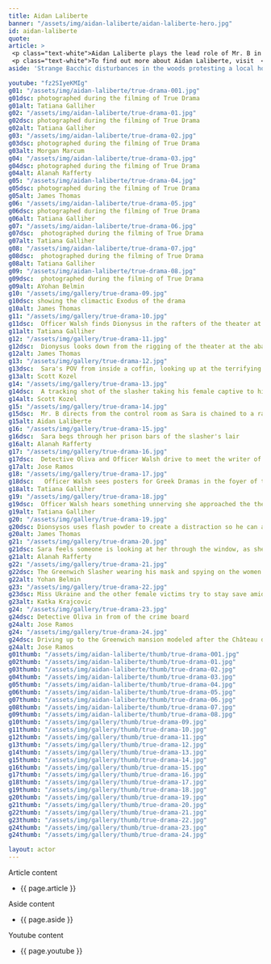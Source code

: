 ```yaml
---
title: Aidan Laliberte
banner: "/assets/img/aidan-laliberte/aidan-laliberte-hero.jpg"
id: aidan-laliberte
quote: 
article: >
 <p class="text-white">Aidan Laliberte plays the lead role of Mr. B in True Drama. “I think what’s so interesting about playing Mr. B is that it not clear if I am the protagonist or the antagonist. Dionysus is definitely opposing me – but Dionysos is a confusing god of dualities – he’s all about dissolving differences so it’s not clear who is in the right. Certainly, my character feels that he is a victim. I think in the end, I think of Dionysos and Mr. B – as different aspect of Dionysian duality. The association is played out verbally - both of us have names that start with plosives. Mr. ‘D’ -Dionysos - and Mr. ‘B’ and it begs the broader connection to the state with Mr. ‘T’ – Trump.  </p>
 <p class="text-white">To find out more about Aidan Laliberte, visit  <a href="https://www.aidanlaliberte.com/" target="_blank" class="underline mail-link">www.aidanlaliberte.com </a></p>
aside: 'Strange Bacchic disturbances in the woods protesting a local horror movie prompt a police investigation. A shadowy figure emerges.  Calling himself the God of Drama, he believes that he can achieve the seemingly impossible goal of returning drama to its original purpose – of preparing citizens for leadership in democracy. As the horror movie spirals out of control, and the Bacchae are consumed in violence - can officer Ailish Walsh discern the truth before a gruesome Greek drama unfolds? <br><br> Director James Thomas creates a Greek tragedy for our time. A horror story that looks at the original role of drama – as the companion invention of democracy – to shed light on how modern media is still working in our lives, in hidden ways, to rip us apart. True Drama is an alarm – a rare moment of clarity – a terrifying jolt - and an invitation to enjoy the true transcendental power of drama to help us envision a better Democracy. '

youtube: "fz2SIyeKMIg"
g01: "/assets/img/aidan-laliberte/true-drama-001.jpg"
g01dsc: photographed during the filming of True Drama 
g01alt: Tatiana Galliher 
g02: "/assets/img/aidan-laliberte/true-drama-01.jpg"
g02dsc: photographed during the filming of True Drama 
g02alt: Tatiana Galliher 
g03: "/assets/img/aidan-laliberte/true-drama-02.jpg"
g03dsc: photographed during the filming of True Drama  
g03alt: Morgan Marcum  
g04: "/assets/img/aidan-laliberte/true-drama-03.jpg"
g04dsc: photographed during the filming of True Drama
g04alt: Alanah Rafferty 
g05: "/assets/img/aidan-laliberte/true-drama-04.jpg"
g05dsc: photographed during the filming of True Drama 
g05alt: James Thomas
g06: "/assets/img/aidan-laliberte/true-drama-05.jpg"
g06dsc: photographed during the filming of True Drama
g06alt: Tatiana Galliher  
g07: "/assets/img/aidan-laliberte/true-drama-06.jpg"
g07dsc:  photographed during the filming of True Drama
g07alt: Tatiana Galliher  
g08: "/assets/img/aidan-laliberte/true-drama-07.jpg"
g08dsc:  photographed during the filming of True Drama
g08alt: Tatiana Galliher  
g09: "/assets/img/aidan-laliberte/true-drama-08.jpg"
g09dsc:  photographed during the filming of True Drama
g09alt: AYohan Belmin
g10: "/assets/img/gallery/true-drama-09.jpg"
g10dsc: showing the climactic Exodus of the drama  
g10alt: James Thomas
g11: "/assets/img/gallery/true-drama-10.jpg"
g11dsc:  Officer Walsh finds Dionysus in the rafters of the theater at the abandoned sanitarium  
g11alt: Tatiana Galliher  
g12: "/assets/img/gallery/true-drama-11.jpg"
g12dsc:  Dionysus looks down from the rigging of the theater at the abandoned sanitarium  
g12alt: James Thomas
g13: "/assets/img/gallery/true-drama-12.jpg"
g13dsc:  Sara's POV from inside a coffin, looking up at the terrifying masked slasher 
g13alt: Scott Kozel 
g14: "/assets/img/gallery/true-drama-13.jpg"
g14dsc:  A tracking shot of the slasher taking his female captive to his underground lair 
g14alt: Scott Kozel 
g15: "/assets/img/gallery/true-drama-14.jpg"
g15dsc:  Mr. B directs from the control room as Sara is chained to a rack before being tortured 
g15alt: Aidan Laliberte  
g16: "/assets/img/gallery/true-drama-15.jpg"
g16dsc:  Sara begs through her prison bars of the slasher's lair
g16alt: Alanah Rafferty
g17: "/assets/img/gallery/true-drama-16.jpg"
g17dsc:  Detective Oliva and Officer Walsh drive to meet the writer of the slasher script 
g17alt: Jose Ramos
g18: "/assets/img/gallery/true-drama-17.jpg"
g18dsc:   Officer Walsh sees posters for Greek Dramas in the foyer of the theater at the abandoned sanitarium 
g18alt: Tatiana Galliher 
g19: "/assets/img/gallery/true-drama-18.jpg"
g19dsc:  Officer Walsh hears something unnerving she approached the theater stage 
g19alt: Tatiana Galliher  
g20: "/assets/img/gallery/true-drama-19.jpg"
g20dsc: Dionsysos uses flash powder to create a distraction so he can avoid being tased by police
g20alt: James Thomas
g21: "/assets/img/gallery/true-drama-20.jpg"
g21dsc: Sara feels someone is looking at her through the window, as she showers in the Slasher's house
g21alt: Alanah Rafferty
g22: "/assets/img/gallery/true-drama-21.jpg"
g22dsc: The Greenwich Slasher wearing his mask and spying on the women in the shower
g22alt: Yohan Belmin
g23: "/assets/img/gallery/true-drama-22.jpg"
g23dsc: Miss Ukraine and the other female victims try to stay save amid the chaos on set
g23alt: Katka Krajcovic 
g24: "/assets/img/gallery/true-drama-23.jpg"
g24dsc: Detective Oliva in from of the crime board
g24alt: Jose Ramos
g24: "/assets/img/gallery/true-drama-24.jpg"
g24dsc: Driving up to the Greenwich mansion modeled after the Château de Malmaison in French
g24alt: Jose Ramos
g01thumb: "/assets/img/aidan-laliberte/thumb/true-drama-001.jpg"
g02thumb: "/assets/img/aidan-laliberte/thumb/true-drama-01.jpg"
g03thumb: "/assets/img/aidan-laliberte/thumb/true-drama-02.jpg"
g04thumb: "/assets/img/aidan-laliberte/thumb/true-drama-03.jpg"
g05thumb: "/assets/img/aidan-laliberte/thumb/true-drama-04.jpg"
g06thumb: "/assets/img/aidan-laliberte/thumb/true-drama-05.jpg"
g07thumb: "/assets/img/aidan-laliberte/thumb/true-drama-06.jpg"
g08thumb: "/assets/img/aidan-laliberte/thumb/true-drama-07.jpg"
g09thumb: "/assets/img/aidan-laliberte/thumb/true-drama-08.jpg"
g10thumb: "/assets/img/gallery/thumb/true-drama-09.jpg"
g11thumb: "/assets/img/gallery/thumb/true-drama-10.jpg"
g12thumb: "/assets/img/gallery/thumb/true-drama-11.jpg"
g13thumb: "/assets/img/gallery/thumb/true-drama-12.jpg"
g14thumb: "/assets/img/gallery/thumb/true-drama-13.jpg"
g15thumb: "/assets/img/gallery/thumb/true-drama-14.jpg"
g16thumb: "/assets/img/gallery/thumb/true-drama-15.jpg"
g17thumb: "/assets/img/gallery/thumb/true-drama-16.jpg"
g18thumb: "/assets/img/gallery/thumb/true-drama-17.jpg"
g19thumb: "/assets/img/gallery/thumb/true-drama-18.jpg"
g20thumb: "/assets/img/gallery/thumb/true-drama-19.jpg"
g21thumb: "/assets/img/gallery/thumb/true-drama-20.jpg"
g22thumb: "/assets/img/gallery/thumb/true-drama-21.jpg"
g23thumb: "/assets/img/gallery/thumb/true-drama-22.jpg"
g24thumb: "/assets/img/gallery/thumb/true-drama-23.jpg"
g24thumb: "/assets/img/gallery/thumb/true-drama-24.jpg"

layout: actor
---
```


Article content
* {{ page.article }}

Aside content
* {{ page.aside }}

Youtube content
* {{ page.youtube }}

